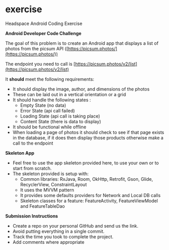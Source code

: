 # exercise
Headspace Android Coding Exercise

**Android Developer Code Challenge**

The goal of this problem is to create an Android app that displays a list of photos from the picsum API ([https://picsum.photos/](https://picsum.photos/))

The endpoint you need to call is [https://picsum.photos/v2/list](https://picsum.photos/v2/list)

It **should** meet the following requirements:

- It should display the image, author, and dimensions of the photos
- These can be laid out in a vertical orientation or a grid
- It should handle the following states :
    - Empty State (no data)
    - Error State (api call failed)
    - Loading State (api call is taking place)
    - Content State (there is data to display)
- It should be functional while offline
- When loading a page of photos it should check to see if that page exists in the database, if it does then display those products otherwise make a call to the endpoint

**Skeleton App**

- Feel free to use the app skeleton provided here, to use your own or to start from scratch.
- The skeleton provided is setup with:
    - Common libraries: RxJava, Room, OkHttp, Retrofit, Gson, Glide, RecyclerView, ConstraintLayout
    - It uses the MVVM pattern
    - It provides some defaults providers for Network and Local DB calls
    - Skeleton classes for a feature: FeatureActivity, FeatureViewModel and FeatureTableDao

**Submission Instructions**

- Create a repo on your personal GitHub and send us the link.
- Avoid putting everything in a single commit.
- Track the time you took to complete the project.
- Add comments where appropriate
